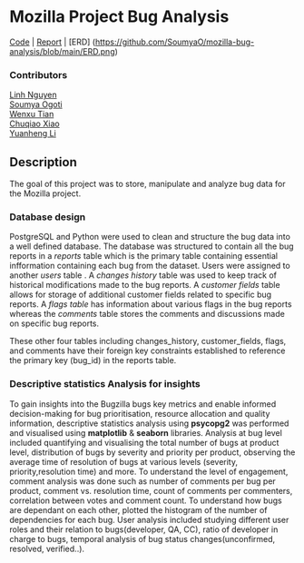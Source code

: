 # Mozilla Project Bug Analysis

[Code](https://github.com/SoumyaO/mozilla-bug-analysis/tree/main/code) | [Report](https://github.com/SoumyaO/mozilla-bug-analysis/blob/main/Report_final%20coursework_SMM695_Group%209.pdf) | [ERD] (https://github.com/SoumyaO/mozilla-bug-analysis/blob/main/ERD.png)


### Contributors
[Linh Nguyen](https://github.com/jill-data)  
[Soumya Ogoti](https://github.com/SoumyaO)  
[Wenxu Tian](https://github.com/Wayne599)  
[Chuqiao Xiao](https://github.com/XShawn1)  
[Yuanheng Li](https://github.com/lyh1068)


## Description
The goal of this project was to store, manipulate and analyze bug data for the Mozilla project.

### Database design
PostgreSQL and Python were used to clean and structure the bug data into a well defined database. The database was structured to contain all the bug reports in a *reports* table which is the primary table containing essential infformation containing each bug from the dataset. Users were assigned to another *users* table . A *changes history* table was used to keep track of historical modifications made to the bug reports. A *customer fields* table allows for storage of additional customer fields related to specific bug reports. A *flags table* has information about various flags in the bug reports whereas the *comments* table stores the comments and discussions made on specific bug reports.

These other four tables including changes_history, customer_fields, flags, and comments have their foreign key constraints established to reference the primary key (bug_id) in the reports table.

### Descriptive statistics Analysis for insights

To gain insights into the Bugzilla bugs key metrics and enable informed decision-making for bug prioritisation, resource allocation and quality information, descriptive statistics analysis using **psycopg2** was performed and visualised using **matplotlib** & **seaborn** libraries. Analysis at bug level included quantifying and visualising the total number of bugs at product level, distribution of bugs by severity and priority per product, observing the average time of resolution of bugs at various levels (severity, priority,resolution time) and more. To understand the level of engagement, comment analysis was done such as number of comments per bug per product, comment vs. resolution time, count of comments per commenters, correlation between votes and comment count. To understand how bugs are dependant on each other, plotted the histogram of the number of dependencies for each bug. User analysis included studying different user roles and their relation to bugs(developer, QA, CC), ratio of developer in charge to bugs, temporal analysis of bug status changes(unconfirmed, resolved, verified..).